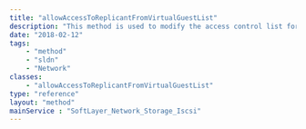 ```yaml
---
title: "allowAccessToReplicantFromVirtualGuestList"
description: "This method is used to modify the access control list for this Storage volume.  The SoftLayer_Virtual_Guest objects which have been allowed access to this storage will be listed in the allowedVirtualGuests property of this storage volume. "
date: "2018-02-12"
tags:
    - "method"
    - "sldn"
    - "Network"
classes:
    - "allowAccessToReplicantFromVirtualGuestList"
type: "reference"
layout: "method"
mainService : "SoftLayer_Network_Storage_Iscsi"
---
```

